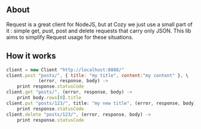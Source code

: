 ## About

Request is a great client for NodeJS, but at Cozy we just use a small part of
it : simple get, pust, post and delete requests that carry only JSON. This lib
aims to simplify Request usage for these situations.

## How it works

```javascript
client = new Client "http://localhost:8888/"
client.post "posts/", { title: "my title", content:"my content" }, \
            (error, response, body) ->
    print response.statusCode
client.get "posts/", (error, response, body) ->
    print body.rows[0].title
client.put "posts/123/", title: "my new title", (error, response, body) ->
    print response.statusCode
client.delete "posts/123/", (error, response, body) ->
    print response.statusCode
```
